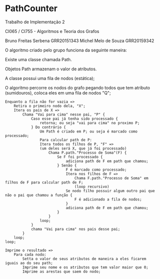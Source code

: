 # PathCounter

Trabalho de Implementação 2

CI065 / CI755 - Algoritmos e Teoria dos Grafos

Bruno Freitas Serbena GRR20151343
Michel Melo de Souza GRR20159342

O algoritmo criado pelo grupo funciona da seguinte maneira:

Existe uma classe chamada Path.

Objetos Path armazenam o valor de atributos.

A classe possui uma fila de nodos (estática);

O algoritmo percorre os nodos do grafo pegando todos que tem atributo (sumidouros), coloca eles em uma fila de nodos "Q";

	Enquanto a fila não for vazia =>
		Retira o primeiro nodo dela, "X";
		Itera os pais de X =>
			Chama "Vai para cima" nesse pai, "P" {
				Caso esse pai já tenha sido processado {
					retorna; ou seja "vai para cima" no proximo P;
				} Do contrário {
					Um Path é criado em P; ou seja é marcado como processado;
					Para calcular path de P:
					Itera todos os filhos de P, "F" =>
					(um deles será X, que já foi processado)
						Chama P.path."Processo de Soma"(F) {
							Se F foi processado {
								adiciona path de F em path que chamou;
							} Senão {
								F é marcado como processado;
								Itera nos filhos de F =>
									Chama F.path."Processo de Soma" em filhos de F para calcular path de F;
									(loop recursivo)
								Se nodo filho possuir algum outro pai que não o pai que chamou a função {
									F é adicionado a fila de nodos;
								}
								adiciona path de F em path que chamou;
							}
						}
					loop;
				}
				chama "Vai para cima" nos pais desse pai;
			}
		loop;
	loop;

	Imprime o resultado =>
		Para cada nodo:
			Setta o valor de seus atributos de maneira a eles ficarem iguais ao do seu path;
			Imprime seu nome e os atributos que tem valor maior que 0;
			Imprime as arestas que saem do nodo;
